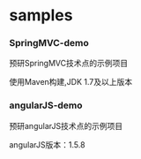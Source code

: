 # samples 

### SpringMVC-demo

预研SpringMVC技术点的示例项目

使用Maven构建,JDK 1.7及以上版本

### angularJS-demo   

预研angularJS技术点的示例项目  
   
angularJS版本：1.5.8

